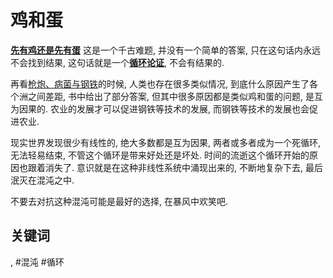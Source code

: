 # 鸡和蛋

[**先有鸡还是先有蛋**](https://zh.wikipedia.org/zh-hans/%E5%85%88%E6%9C%89%E9%B8%A1%E8%BF%98%E6%98%AF%E5%85%88%E6%9C%89%E8%9B%8B) 这是一个千古难题, 并没有一个简单的答案, 只在这句话内永远不会找到结果, 这句话就是一个[**循环论证**](https://zh.wikipedia.org/wiki/%E5%BE%AA%E7%92%B0%E8%AB%96%E8%AD%89), 不会有结果的.

再看[枪炮、病菌与钢铁](/reading-notes/book/2020/槍炮-病菌與鋼鐵.md)的时候, 人类也存在很多类似情况, 到底什么原因产生了各个洲之间差距, 书中给出了部分答案, 但其中很多原因都是类似鸡和蛋的问题, 是互为因果的. 农业的发展才可以促进钢铁等技术的发展, 而钢铁等技术的发展也会促进农业.

现实世界发现很少有线性的, 绝大多数都是互为因果, 两者或多者成为一个死循环, 无法轻易结束, 不管这个循环是带来好处还是坏处. 时间的流逝这个循环开始的原因也跟着消失了. 意识就是在这种非线性系统中涌现出来的, 不断地复杂下去, 最后泯灭在混沌之中.

不要去对抗这种混沌可能是最好的选择, 在暴风中欢笑吧.

## 关键词
, #混沌 #循环
